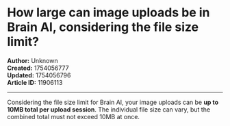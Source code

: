# How large can image uploads be in Brain AI, considering the file size limit?

**Author:** Unknown  
**Created:** 1754056777  
**Updated:** 1754056796  
**Article ID:** 11906113  

---

Considering the file size limit for Brain AI, your image uploads can be **up to 10MB total per upload session**. The individual file size can vary, but the combined total must not exceed 10MB at once.
